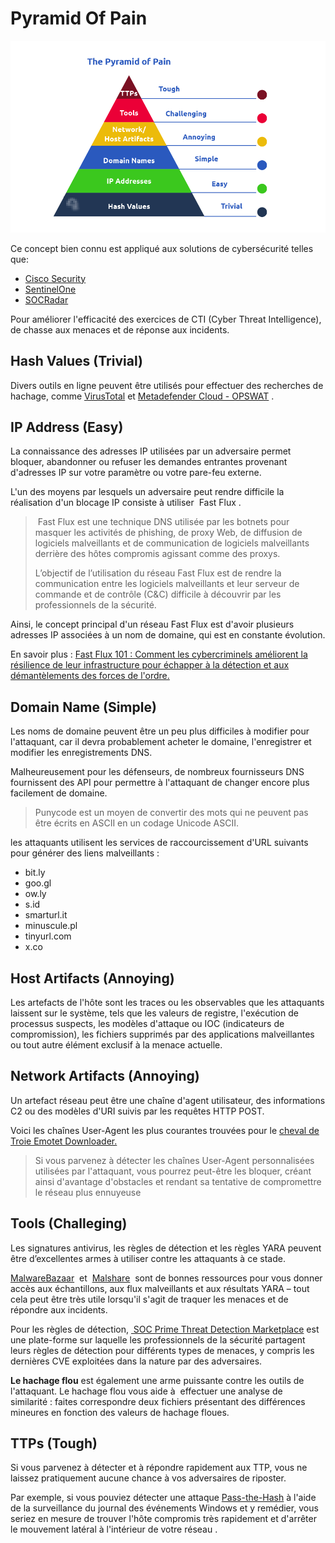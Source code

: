 # Pyramid Of Pain

![](Images/pop.png)

Ce concept bien connu est appliqué aux solutions de cybersécurité telles que:
- [Cisco Security](https://gblogs.cisco.com/ca/2020/08/26/the-canadian-bacon-cisco-security-and-the-pyramid-of-pain/)
- [SentinelOne](https://www.sentinelone.com/blog/revisiting-the-pyramid-of-pain-leveraging-edr-data-to-improve-cyber-threat-intelligence/)
- [SOCRadar](https://socradar.io/re-examining-the-pyramid-of-pain-to-use-cyber-threat-intelligence-more-effectively/) 

Pour améliorer l'efficacité des exercices de CTI (Cyber ​​Threat Intelligence), de chasse aux menaces et de réponse aux incidents.

## Hash Values (Trivial)


Divers outils en ligne peuvent être utilisés pour effectuer des recherches de hachage, comme [VirusTotal](https://www.virustotal.com/gui/) et [Metadefender Cloud - OPSWAT](https://metadefender.opswat.com/?lang=en) .

## IP Address (Easy)
La connaissance des adresses IP utilisées par un adversaire permet bloquer, abandonner ou refuser les demandes entrantes provenant d'adresses IP sur votre paramètre ou votre pare-feu externe. 

L'un des moyens par lesquels un adversaire peut rendre difficile la réalisation d'un blocage IP consiste à utiliser  Fast Flux .

>  Fast Flux est une technique DNS utilisée par les botnets pour masquer les activités de phishing, de proxy Web, de diffusion de logiciels malveillants et de communication de logiciels malveillants derrière des hôtes compromis agissant comme des proxys. 
>
> L’objectif de l’utilisation du réseau Fast Flux est de rendre la communication entre les logiciels malveillants et leur serveur de commande et de contrôle (C&C) difficile à découvrir par les professionnels de la sécurité.


Ainsi, le concept principal d'un réseau Fast Flux est d'avoir plusieurs adresses IP associées à un nom de domaine, qui est en constante évolution.


En savoir plus : [Fast Flux 101 : Comment les cybercriminels améliorent la résilience de leur infrastructure pour échapper à la détection et aux démantèlements des forces de l'ordre.](https://unit42.paloaltonetworks.com/fast-flux-101/)


## Domain Name (Simple)

Les noms de domaine peuvent être un peu plus difficiles à modifier pour l'attaquant, car il devra probablement acheter le domaine, l'enregistrer et modifier les enregistrements DNS. 

Malheureusement pour les défenseurs, de nombreux fournisseurs DNS fournissent des API pour permettre à l'attaquant de changer encore plus facilement de domaine.

> Punycode est un moyen de convertir des mots qui ne peuvent pas être écrits en ASCII en un codage Unicode ASCII.

les attaquants utilisent les services de raccourcissement d'URL suivants pour générer des liens malveillants : 

- bit.ly
- goo.gl
- ow.ly
- s.id
- smarturl.it
- minuscule.pl
- tinyurl.com
- x.co


## Host Artifacts (Annoying)
Les artefacts de l'hôte sont les traces ou les observables que les attaquants laissent sur le système, tels que les valeurs de registre, l'exécution de processus suspects, les modèles d'attaque ou IOC (indicateurs de compromission), les fichiers supprimés par des applications malveillantes ou tout autre élément exclusif à la menace actuelle.

## Network Artifacts (Annoying)
Un artefact réseau peut être une chaîne d'agent utilisateur, des informations C2 ou des modèles d'URI suivis par les requêtes HTTP POST.

Voici les chaînes User-Agent les plus courantes trouvées pour le [cheval de Troie Emotet Downloader.](https://www.mcafee.com/blogs/other-blogs/mcafee-labs/emotet-downloader-trojan-returns-in-force/)

> Si vous parvenez à détecter les chaînes User-Agent personnalisées utilisées par l'attaquant, vous pourrez peut-être les bloquer, créant ainsi d'avantage d'obstacles et rendant sa tentative de compromettre le réseau plus ennuyeuse


## Tools (Challeging)
Les signatures antivirus, les règles de détection et les règles YARA peuvent être d’excellentes armes à utiliser contre les attaquants à ce stade.

[MalwareBazaar](https://bazaar.abuse.ch/)  et  [Malshare](https://malshare.com/)  sont de bonnes ressources pour vous donner accès aux échantillons, aux flux malveillants et aux résultats YARA – tout cela peut être très utile lorsqu'il s'agit de traquer les menaces et de répondre aux incidents.

Pour les règles de détection, [ SOC Prime Threat Detection Marketplace](https://tdm.socprime.com/) est une plate-forme sur laquelle les professionnels de la sécurité partagent leurs règles de détection pour différents types de menaces, y compris les dernières CVE exploitées dans la nature par des adversaires.

**Le hachage flou** est également une arme puissante contre les outils de l'attaquant. Le hachage flou vous aide à  effectuer une analyse de similarité : faites correspondre deux fichiers présentant des différences mineures en fonction des valeurs de hachage floues. 

## TTPs (Tough)

Si vous parvenez à détecter et à répondre rapidement aux TTP, vous ne laissez pratiquement aucune chance à vos adversaires de riposter.  

Par exemple, si vous pouviez détecter une attaque [Pass-the-Hash](https://www.beyondtrust.com/resources/glossary/pass-the-hash-pth-attack) à l'aide de la surveillance du journal des événements Windows et y remédier, vous seriez en mesure de trouver l'hôte compromis très rapidement et d'arrêter le mouvement latéral à l'intérieur de votre réseau .